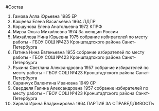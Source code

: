 #Состав
1. Гамова Алла Юрьевна 1985 ЕР
2. Кащеева Елена Васильевна 1964 ЛДПР
3. Коршунова Елена Анатольевна 1972 КПРФ
4. Мирза Ольга Михайловна 1974 За женщин России
5. Михайлова Нина Юрьевна 1975 собрание избирателей по месту работы - ГБОУ СОШ №423 Кронштадтского района Санкт-Петербурга
6. Патина Нина Евгеньевна 1955 собрание избирателей по месту работы - ГБОУ СОШ №423 Кронштадтского района Санкт-Петербурга
7. Рыкина Светлана Александровна 1957 собрание избирателей по месту работы - ГБОУ СОШ №423 Кронштадтского района Санкт-Петербурга
8. Саранчук Валентина Ивановна 1949 СР
9. Сверделя Галина Александровна 1957 собрание избирателей по месту работы - ГБОУ СОШ №423 Кронштадтского района Санкт-Петербурга
10. Хирная Ирина Владимировна 1964 ПАРТИЯ ЗА СПРАВЕДЛИВОСТЬ
